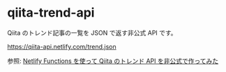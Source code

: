 # qiita-trend-api

Qiita のトレンド記事の一覧を JSON で返す非公式 API です。

https://qiita-api.netlify.com/trend.json

参照: [Netlify Functions を使って Qiita のトレンド API を非公式で作ってみた](https://qiita.com/7ma7X/items/803f9599cde72810f1a8)
